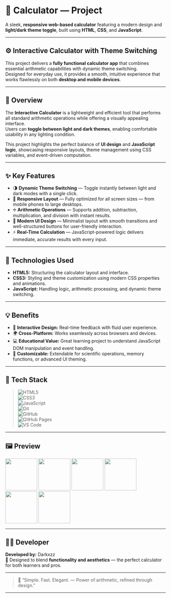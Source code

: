 # 🧮 Calculator — Project  

A sleek, **responsive web-based calculator** featuring a modern design and **light/dark theme toggle**, built using **HTML**, **CSS**, and **JavaScript**.  

---

## ⚙️ Interactive Calculator with Theme Switching  

This project delivers a **fully functional calculator app** that combines essential arithmetic capabilities with dynamic theme switching.  
Designed for everyday use, it provides a smooth, intuitive experience that works flawlessly on both **desktop and mobile devices**.  

---

## 🚀 Overview  

The **Interactive Calculator** is a lightweight and efficient tool that performs all standard arithmetic operations while offering a visually appealing interface.  
Users can **toggle between light and dark themes**, enabling comfortable usability in any lighting condition.  

This project highlights the perfect balance of **UI design** and **JavaScript logic**, showcasing responsive layouts, theme management using CSS variables, and event-driven computation.  

---

## ✨ Key Features  

- 🌗 **Dynamic Theme Switching** — Toggle instantly between light and dark modes with a single click.  
- 📱 **Responsive Layout** — Fully optimized for all screen sizes — from mobile phones to large desktops.  
- ➗ **Arithmetic Operations** — Supports addition, subtraction, multiplication, and division with instant results.  
- 🎨 **Modern UI Design** — Minimalist layout with smooth transitions and well-structured buttons for user-friendly interaction.  
- ⚡ **Real-Time Calculation** — JavaScript-powered logic delivers immediate, accurate results with every input.  

---

## 🧠 Technologies Used  

- **HTML5:** Structuring the calculator layout and interface.  
- **CSS3:** Styling and theme customization using modern CSS properties and animations.  
- **JavaScript:** Handling logic, arithmetic processing, and dynamic theme switching.  

---

## 💡 Benefits  

- 🧩 **Interactive Design:** Real-time feedback with fluid user experience.  
- 🌍 **Cross-Platform:** Works seamlessly across browsers and devices.  
- 💻 **Educational Value:** Great learning project to understand JavaScript DOM manipulation and event handling.  
- 🎯 **Customizable:** Extendable for scientific operations, memory functions, or advanced UI theming.  

---

## 🧰 Tech Stack  

> ![HTML5](https://img.shields.io/badge/html5-%23E34F26.svg?style=for-the-badge&logo=html5&logoColor=white)  
> ![CSS3](https://img.shields.io/badge/css3-%231572B6.svg?style=for-the-badge&logo=css3&logoColor=white)  
> ![JavaScript](https://img.shields.io/badge/javascript-%23323330.svg?style=for-the-badge&logo=javascript&logoColor=%23F7DF1E)  
> ![Git](https://img.shields.io/badge/git-%23F05033.svg?style=for-the-badge&logo=git&logoColor=white)  
> ![GitHub](https://img.shields.io/badge/github-%23121011.svg?style=for-the-badge&logo=github&logoColor=white)  
> ![GitHub Pages](https://img.shields.io/badge/GitHub%20Pages-%23222222.svg?style=for-the-badge&logo=githubpages&logoColor=white)  
> ![VS Code](https://img.shields.io/badge/VS%20Code-%23007ACC.svg?style=for-the-badge&logo=visual-studio-code&logoColor=white)  

---

## 🖼️ Preview  

<img src="https://github.com/Anmol-Baranwal/Cool-GIFs-For-GitHub/assets/74038190/29fd6286-4e7b-4d6c-818f-c4765d5e39a9" width="100"> <img src="https://github.com/Anmol-Baranwal/Cool-GIFs-For-GitHub/assets/74038190/67f477ed-6624-42da-99f0-1a7b1a16eecb" width="100"> <img src="https://user-images.githubusercontent.com/74038190/212257454-16e3712e-945a-4ca2-b238-408ad0bf87e6.gif" width="100"> <img src="https://user-images.githubusercontent.com/74038190/212281775-b468df30-4edc-4bf8-a4ee-f52e1aaddc86.gif" width="100"> <img src="https://user-images.githubusercontent.com/74038190/212257468-1e9a91f1-b626-4baa-b15d-5c385dfa7ed2.gif" width="100"> <img src="https://user-images.githubusercontent.com/74038190/212257465-7ce8d493-cac5-494e-982a-5a9deb852c4b.gif" width="100">  

---

## 👨‍💻 Developer  

**Developed by:** Darkxzz  
🚀 Designed to blend **functionality and aesthetics** — the perfect calculator for both learners and pros.  

---

> 💬 “Simple. Fast. Elegant. — Power of arithmetic, refined through design.”  

---
